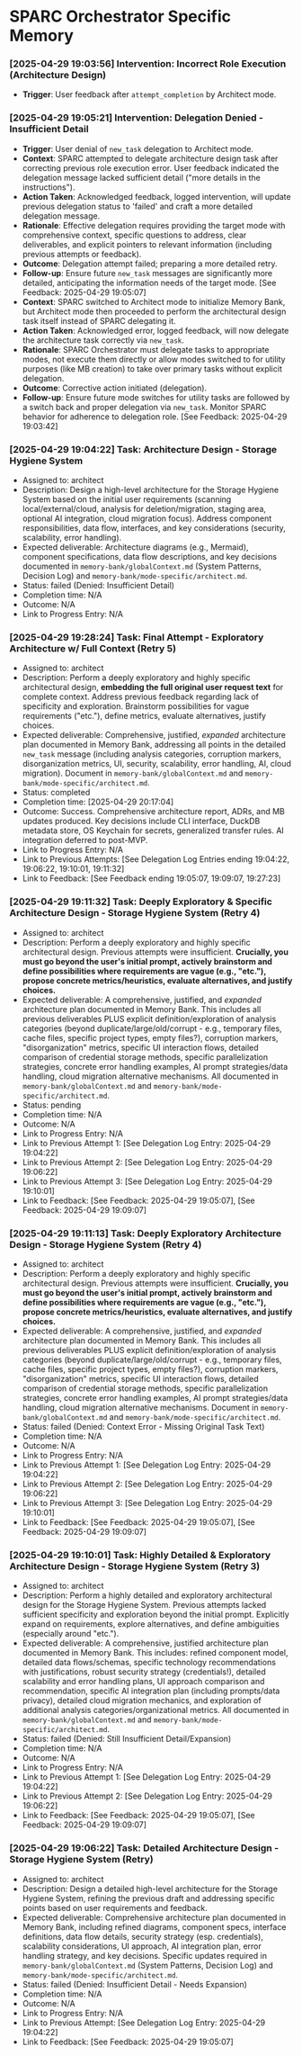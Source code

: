 # SPARC Orchestrator Specific Memory
<!-- Entries below should be added reverse chronologically (newest first) -->
### [2025-04-29 19:03:56] Intervention: Incorrect Role Execution (Architecture Design)
- **Trigger**: User feedback after `attempt_completion` by Architect mode.
### [2025-04-29 19:05:21] Intervention: Delegation Denied - Insufficient Detail
- **Trigger**: User denial of `new_task` delegation to Architect mode.
- **Context**: SPARC attempted to delegate architecture design task after correcting previous role execution error. User feedback indicated the delegation message lacked sufficient detail ("more details in the instructions").
- **Action Taken**: Acknowledged feedback, logged intervention, will update previous delegation status to 'failed' and craft a more detailed delegation message.
- **Rationale**: Effective delegation requires providing the target mode with comprehensive context, specific questions to address, clear deliverables, and explicit pointers to relevant information (including previous attempts or feedback).
- **Outcome**: Delegation attempt failed; preparing a more detailed retry.
- **Follow-up**: Ensure future `new_task` messages are significantly more detailed, anticipating the information needs of the target mode. [See Feedback: 2025-04-29 19:05:07]
- **Context**: SPARC switched to Architect mode to initialize Memory Bank, but Architect mode then proceeded to perform the architectural design task itself instead of SPARC delegating it.
- **Action Taken**: Acknowledged error, logged feedback, will now delegate the architecture task correctly via `new_task`.
- **Rationale**: SPARC Orchestrator must delegate tasks to appropriate modes, not execute them directly or allow modes switched to for utility purposes (like MB creation) to take over primary tasks without explicit delegation.
- **Outcome**: Corrective action initiated (delegation).
- **Follow-up**: Ensure future mode switches for utility tasks are followed by a switch back and proper delegation via `new_task`. Monitor SPARC behavior for adherence to delegation role. [See Feedback: 2025-04-29 19:03:42]
### [2025-04-29 19:04:22] Task: Architecture Design - Storage Hygiene System
- Assigned to: architect
- Description: Design a high-level architecture for the Storage Hygiene System based on the initial user requirements (scanning local/external/cloud, analysis for deletion/migration, staging area, optional AI integration, cloud migration focus). Address component responsibilities, data flow, interfaces, and key considerations (security, scalability, error handling).
- Expected deliverable: Architecture diagrams (e.g., Mermaid), component specifications, data flow descriptions, and key decisions documented in `memory-bank/globalContext.md` (System Patterns, Decision Log) and `memory-bank/mode-specific/architect.md`.
- Status: failed (Denied: Insufficient Detail)
- Completion time: N/A
- Outcome: N/A
- Link to Progress Entry: N/A
### [2025-04-29 19:28:24] Task: Final Attempt - Exploratory Architecture w/ Full Context (Retry 5)
- Assigned to: architect
- Description: Perform a deeply exploratory and highly specific architectural design, **embedding the full original user request text** for complete context. Address previous feedback regarding lack of specificity and exploration. Brainstorm possibilities for vague requirements ("etc."), define metrics, evaluate alternatives, justify choices.
- Expected deliverable: Comprehensive, justified, *expanded* architecture plan documented in Memory Bank, addressing all points in the detailed `new_task` message (including analysis categories, corruption markers, disorganization metrics, UI, security, scalability, error handling, AI, cloud migration). Document in `memory-bank/globalContext.md` and `memory-bank/mode-specific/architect.md`.
- Status: completed
- Completion time: [2025-04-29 20:17:04]
- Outcome: Success. Comprehensive architecture report, ADRs, and MB updates produced. Key decisions include CLI interface, DuckDB metadata store, OS Keychain for secrets, generalized transfer rules. AI integration deferred to post-MVP.
- Link to Progress Entry: N/A
- Link to Previous Attempts: [See Delegation Log Entries ending 19:04:22, 19:06:22, 19:10:01, 19:11:32]
- Link to Feedback: [See Feedback ending 19:05:07, 19:09:07, 19:27:23]
### [2025-04-29 19:11:32] Task: Deeply Exploratory & Specific Architecture Design - Storage Hygiene System (Retry 4)
- Assigned to: architect
- Description: Perform a deeply exploratory and highly specific architectural design. Previous attempts were insufficient. **Crucially, you must go beyond the user's initial prompt, actively brainstorm and define possibilities where requirements are vague (e.g., "etc."), propose concrete metrics/heuristics, evaluate alternatives, and justify choices.**
- Expected deliverable: A comprehensive, justified, and *expanded* architecture plan documented in Memory Bank. This includes all previous deliverables PLUS explicit definition/exploration of analysis categories (beyond duplicate/large/old/corrupt - e.g., temporary files, cache files, specific project types, empty files?), corruption markers, "disorganization" metrics, specific UI interaction flows, detailed comparison of credential storage methods, specific parallelization strategies, concrete error handling examples, AI prompt strategies/data handling, cloud migration alternative mechanisms. All documented in `memory-bank/globalContext.md` and `memory-bank/mode-specific/architect.md`.
- Status: pending
- Completion time: N/A
- Outcome: N/A
- Link to Progress Entry: N/A
- Link to Previous Attempt 1: [See Delegation Log Entry: 2025-04-29 19:04:22]
- Link to Previous Attempt 2: [See Delegation Log Entry: 2025-04-29 19:06:22]
- Link to Previous Attempt 3: [See Delegation Log Entry: 2025-04-29 19:10:01]
- Link to Feedback: [See Feedback: 2025-04-29 19:05:07], [See Feedback: 2025-04-29 19:09:07]
### [2025-04-29 19:11:13] Task: Deeply Exploratory Architecture Design - Storage Hygiene System (Retry 4)
- Assigned to: architect
- Description: Perform a deeply exploratory and highly specific architectural design. Previous attempts were insufficient. **Crucially, you must go beyond the user's initial prompt, actively brainstorm and define possibilities where requirements are vague (e.g., "etc."), propose concrete metrics/heuristics, evaluate alternatives, and justify choices.**
- Expected deliverable: A comprehensive, justified, and *expanded* architecture plan documented in Memory Bank. This includes all previous deliverables PLUS explicit definition/exploration of analysis categories (beyond duplicate/large/old/corrupt - e.g., temporary files, cache files, specific project types, empty files?), corruption markers, "disorganization" metrics, specific UI interaction flows, detailed comparison of credential storage methods, specific parallelization strategies, concrete error handling examples, AI prompt strategies/data handling, cloud migration alternative mechanisms. Document in `memory-bank/globalContext.md` and `memory-bank/mode-specific/architect.md`.
- Status: failed (Denied: Context Error - Missing Original Task Text)
- Completion time: N/A
- Outcome: N/A
- Link to Progress Entry: N/A
- Link to Previous Attempt 1: [See Delegation Log Entry: 2025-04-29 19:04:22]
- Link to Previous Attempt 2: [See Delegation Log Entry: 2025-04-29 19:06:22]
- Link to Previous Attempt 3: [See Delegation Log Entry: 2025-04-29 19:10:01]
- Link to Feedback: [See Feedback: 2025-04-29 19:05:07], [See Feedback: 2025-04-29 19:09:07]
### [2025-04-29 19:10:01] Task: Highly Detailed & Exploratory Architecture Design - Storage Hygiene System (Retry 3)
- Assigned to: architect
- Description: Perform a highly detailed and exploratory architectural design for the Storage Hygiene System. Previous attempts lacked sufficient specificity and exploration beyond the initial prompt. Explicitly expand on requirements, explore alternatives, and define ambiguities (especially around "etc.").
- Expected deliverable: A comprehensive, justified architecture plan documented in Memory Bank. This includes: refined component model, detailed data flows/schemas, specific technology recommendations with justifications, robust security strategy (credentials!), detailed scalability and error handling plans, UI approach comparison and recommendation, specific AI integration plan (including prompts/data privacy), detailed cloud migration mechanics, and exploration of additional analysis categories/organizational metrics. All documented in `memory-bank/globalContext.md` and `memory-bank/mode-specific/architect.md`.
- Status: failed (Denied: Still Insufficient Detail/Expansion)
- Completion time: N/A
- Outcome: N/A
- Link to Progress Entry: N/A
- Link to Previous Attempt 1: [See Delegation Log Entry: 2025-04-29 19:04:22]
- Link to Previous Attempt 2: [See Delegation Log Entry: 2025-04-29 19:06:22]
- Link to Feedback: [See Feedback: 2025-04-29 19:05:07], [See Feedback: 2025-04-29 19:09:07]
### [2025-04-29 19:06:22] Task: Detailed Architecture Design - Storage Hygiene System (Retry)
- Assigned to: architect
- Description: Design a detailed high-level architecture for the Storage Hygiene System, refining the previous draft and addressing specific points based on user requirements and feedback.
- Expected deliverable: Comprehensive architecture plan documented in Memory Bank, including refined diagrams, component specs, interface definitions, data flow details, security strategy (esp. credentials), scalability considerations, UI approach, AI integration plan, error handling strategy, and key decisions. Specific updates required in `memory-bank/globalContext.md` (System Patterns, Decision Log) and `memory-bank/mode-specific/architect.md`.
- Status: failed (Denied: Insufficient Detail - Needs Expansion)
- Completion time: N/A
- Outcome: N/A
- Link to Progress Entry: N/A
- Link to Previous Attempt: [See Delegation Log Entry: 2025-04-29 19:04:22]
- Link to Feedback: [See Feedback: 2025-04-29 19:05:07]